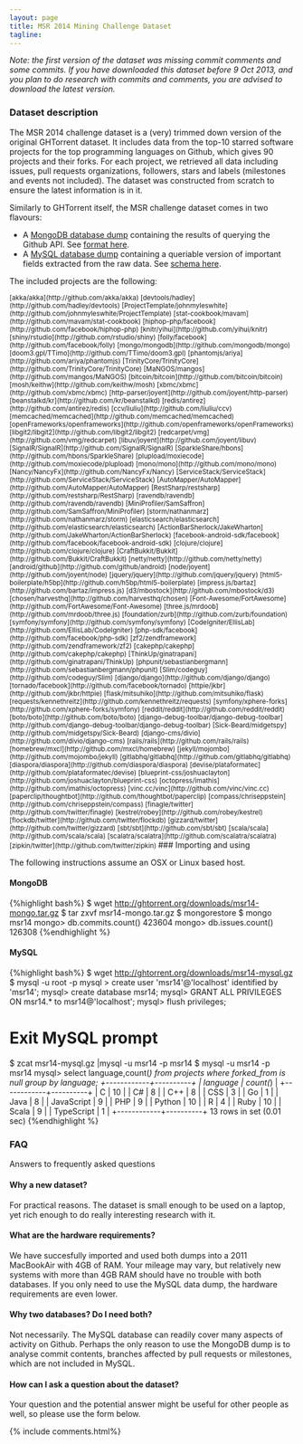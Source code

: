 ```yaml
---
layout: page
title: MSR 2014 Mining Challenge Dataset 
tagline: 
---
```


*Note: the first version of the dataset was missing commit comments and some
commits. If you have downloaded this dataset before 9 Oct 2013, and you plan to
do research with commits and comments, you are advised to download the latest version.*

### Dataset description

The MSR 2014 challenge dataset is a (very) trimmed down version of the original
GHTorrent dataset. It includes data from the top-10 starred software projects
for the top programming languages on Github, which gives 90 projects and their
forks. For each project, we retrieved all data including issues, pull requests
organizations, followers, stars and labels (milestones and events not
included). The dataset was constructed from scratch to ensure the latest
information is in it.

Similarly to GHTorrent itself, the MSR challenge dataset comes in two flavours:

* A [MongoDB database dump](http://ghtorrent.org/downloads/msr14-mongo.tar.gz) containing the results of querying the Github API. See [format here](mongo.html).
* A [MySQL database dump](http://ghtorrent.org/downloads/msr14-mysql.gz) containing a queriable version of important fields extracted from the raw data. See [schema here](relational.html).

The included projects are the following:

<small>
[akka/akka](http://github.com/akka/akka)
[devtools/hadley](http://github.com/hadley/devtools)
[ProjectTemplate/johnmyleswhite](http://github.com/johnmyleswhite/ProjectTemplate)
[stat-cookbook/mavam](http://github.com/mavam/stat-cookbook)
[hiphop-php/facebook](http://github.com/facebook/hiphop-php)
[knitr/yihui](http://github.com/yihui/knitr)
[shiny/rstudio](http://github.com/rstudio/shiny)
[folly/facebook](http://github.com/facebook/folly)
[mongo/mongodb](http://github.com/mongodb/mongo)
[doom3.gpl/TTimo](http://github.com/TTimo/doom3.gpl)
[phantomjs/ariya](http://github.com/ariya/phantomjs)
[TrinityCore/TrinityCore](http://github.com/TrinityCore/TrinityCore)
[MaNGOS/mangos](http://github.com/mangos/MaNGOS)
[bitcoin/bitcoin](http://github.com/bitcoin/bitcoin)
[mosh/keithw](http://github.com/keithw/mosh)
[xbmc/xbmc](http://github.com/xbmc/xbmc)
[http-parser/joyent](http://github.com/joyent/http-parser)
[beanstalkd/kr](http://github.com/kr/beanstalkd)
[redis/antirez](http://github.com/antirez/redis)
[ccv/liuliu](http://github.com/liuliu/ccv)
[memcached/memcached](http://github.com/memcached/memcached)
[openFrameworks/openframeworks](http://github.com/openframeworks/openFrameworks)
[libgit2/libgit2](http://github.com/libgit2/libgit2)
[redcarpet/vmg](http://github.com/vmg/redcarpet)
[libuv/joyent](http://github.com/joyent/libuv)
[SignalR/SignalR](http://github.com/SignalR/SignalR)
[SparkleShare/hbons](http://github.com/hbons/SparkleShare)
[plupload/moxiecode](http://github.com/moxiecode/plupload)
[mono/mono](http://github.com/mono/mono)
[Nancy/NancyFx](http://github.com/NancyFx/Nancy)
[ServiceStack/ServiceStack](http://github.com/ServiceStack/ServiceStack)
[AutoMapper/AutoMapper](http://github.com/AutoMapper/AutoMapper)
[RestSharp/restsharp](http://github.com/restsharp/RestSharp)
[ravendb/ravendb](http://github.com/ravendb/ravendb)
[MiniProfiler/SamSaffron](http://github.com/SamSaffron/MiniProfiler)
[storm/nathanmarz](http://github.com/nathanmarz/storm)
[elasticsearch/elasticsearch](http://github.com/elasticsearch/elasticsearch)
[ActionBarSherlock/JakeWharton](http://github.com/JakeWharton/ActionBarSherlock)
[facebook-android-sdk/facebook](http://github.com/facebook/facebook-android-sdk)
[clojure/clojure](http://github.com/clojure/clojure)
[CraftBukkit/Bukkit](http://github.com/Bukkit/CraftBukkit)
[netty/netty](http://github.com/netty/netty)
[android/github](http://github.com/github/android)
[node/joyent](http://github.com/joyent/node)
[jquery/jquery](http://github.com/jquery/jquery)
[html5-boilerplate/h5bp](http://github.com/h5bp/html5-boilerplate)
[impress.js/bartaz](http://github.com/bartaz/impress.js)
[d3/mbostock](http://github.com/mbostock/d3)
[chosen/harvesthq](http://github.com/harvesthq/chosen)
[Font-Awesome/FortAwesome](http://github.com/FortAwesome/Font-Awesome)
[three.js/mrdoob](http://github.com/mrdoob/three.js)
[foundation/zurb](http://github.com/zurb/foundation)
[symfony/symfony](http://github.com/symfony/symfony)
[CodeIgniter/EllisLab](http://github.com/EllisLab/CodeIgniter)
[php-sdk/facebook](http://github.com/facebook/php-sdk)
[zf2/zendframework](http://github.com/zendframework/zf2)
[cakephp/cakephp](http://github.com/cakephp/cakephp)
[ThinkUp/ginatrapani](http://github.com/ginatrapani/ThinkUp)
[phpunit/sebastianbergmann](http://github.com/sebastianbergmann/phpunit)
[Slim/codeguy](http://github.com/codeguy/Slim)
[django/django](http://github.com/django/django)
[tornado/facebook](http://github.com/facebook/tornado)
[httpie/jkbr](http://github.com/jkbr/httpie)
[flask/mitsuhiko](http://github.com/mitsuhiko/flask)
[requests/kennethreitz](http://github.com/kennethreitz/requests)
[symfony/xphere-forks](http://github.com/xphere-forks/symfony)
[reddit/reddit](http://github.com/reddit/reddit)
[boto/boto](http://github.com/boto/boto)
[django-debug-toolbar/django-debug-toolbar](http://github.com/django-debug-toolbar/django-debug-toolbar)
[Sick-Beard/midgetspy](http://github.com/midgetspy/Sick-Beard)
[django-cms/divio](http://github.com/divio/django-cms)
[rails/rails](http://github.com/rails/rails)
[homebrew/mxcl](http://github.com/mxcl/homebrew)
[jekyll/mojombo](http://github.com/mojombo/jekyll)
[gitlabhq/gitlabhq](http://github.com/gitlabhq/gitlabhq)
[diaspora/diaspora](http://github.com/diaspora/diaspora)
[devise/plataformatec](http://github.com/plataformatec/devise)
[blueprint-css/joshuaclayton](http://github.com/joshuaclayton/blueprint-css)
[octopress/imathis](http://github.com/imathis/octopress)
[vinc.cc/vinc](http://github.com/vinc/vinc.cc)
[paperclip/thoughtbot](http://github.com/thoughtbot/paperclip)
[compass/chriseppstein](http://github.com/chriseppstein/compass)
[finagle/twitter](http://github.com/twitter/finagle)
[kestrel/robey](http://github.com/robey/kestrel)
[flockdb/twitter](http://github.com/twitter/flockdb)
[gizzard/twitter](http://github.com/twitter/gizzard)
[sbt/sbt](http://github.com/sbt/sbt)
[scala/scala](http://github.com/scala/scala)
[scalatra/scalatra](http://github.com/scalatra/scalatra)
[zipkin/twitter](http://github.com/twitter/zipkin)
</small>
### Importing and using

The following instructions assume an OSX or Linux based host.

#### MongoDB

{%highlight bash%}
$ wget http://ghtorrent.org/downloads/msr14-mongo.tar.gz
$ tar zxvf msr14-mongo.tar.gz
$ mongorestore
$ mongo msr14
mongo> db.commits.count()
423604
mongo> db.issues.count()
126308
{%endhighlight %}

#### MySQL

{%highlight bash%}
$ wget http://ghtorrent.org/downloads/msr14-mysql.gz
$ mysql -u root -p
mysql > create user 'msr14'@'localhost' identified by 'msr14';
mysql> create database msr14;
mysql> GRANT ALL PRIVILEGES ON msr14.* to msr14@'localhost';
mysql> flush privileges;
# Exit MySQL prompt
$ zcat msr14-mysql.gz |mysql -u msr14 -p msr14
$ mysql -u msr14 -p msr14
mysql> select language,count(*) from projects where forked_from is null group by language;
+------------+----------+
| language   | count(*) |
+------------+----------+
| C          |       10 |
| C#         |        8 |
| C++        |        8 |
| CSS        |        3 |
| Go         |        1 |
| Java       |        8 |
| JavaScript |        9 |
| PHP        |        9 |
| Python     |       10 |
| R          |        4 |
| Ruby       |       10 |
| Scala      |        9 |
| TypeScript |        1 |
+------------+----------+
13 rows in set (0.01 sec)
{%endhighlight %}

### FAQ

Answers to frequently asked questions

#### Why a new dataset?

For practical reasons. The dataset is small enough to be used on a laptop,
yet rich enough to do really interesting research with it.

#### What are the hardware requirements?

We have succesfully imported and used both dumps into a 2011 MacBookAir with 4GB
of RAM. Your mileage may vary, but relatively new systems with more than 4GB RAM should have no trouble with both databases. If you only need to use the MySQL data dump, the hardware requirements are even lower.

#### Why two databases? Do I need both?

Not necessarily. The MySQL database can readily cover many aspects of activity
on Github. Perhaps the only reason to use the MongoDB dump is to analyse commit contents, branches affected by pull requests or milestones, which are not included in MySQL.

#### How can I ask a question about the dataset? 

Your question and the potential answer might be useful for other people as well,
so please use the form below. 

{% include comments.html%}
    
